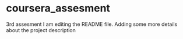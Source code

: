 # coursera_assesment
3rd assesment
I am editing the README file. Adding some more details about the project description

